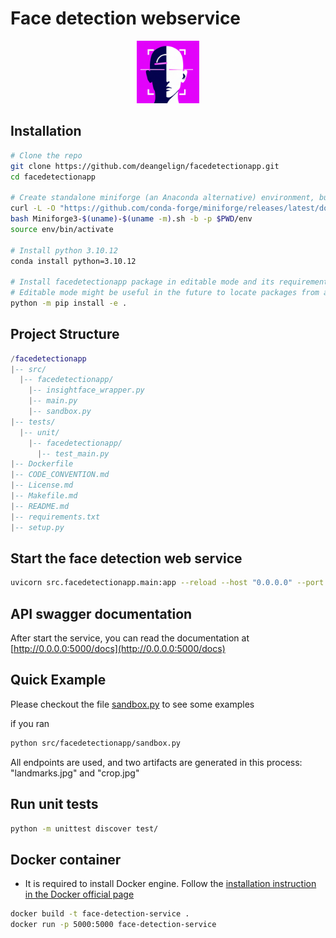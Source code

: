 # Face detection webservice

<html>
<p align="center">
    <img src="docs/assets/logo.png" alt="Logo" width="100">
</p>
</html>

## Installation
```bash
# Clone the repo
git clone https://github.com/deangelign/facedetectionapp.git 
cd facedetectionapp

# Create standalone miniforge (an Anaconda alternative) environment, but any other Python environment should also work
curl -L -O "https://github.com/conda-forge/miniforge/releases/latest/download/Miniforge3-$(uname)-$(uname -m).sh"
bash Miniforge3-$(uname)-$(uname -m).sh -b -p $PWD/env
source env/bin/activate

# Install python 3.10.12
conda install python=3.10.12

# Install facedetectionapp package in editable mode and its requirements
# Editable mode might be useful in the future to locate packages from an upcoming submodules
python -m pip install -e .
```

## Project Structure

```lua
/facedetectionapp
|-- src/
  |-- facedetectionapp/
    |-- insightface_wrapper.py
    |-- main.py
    |-- sandbox.py
|-- tests/
  |-- unit/
    |-- facedetectionapp/
      |-- test_main.py
|-- Dockerfile
|-- CODE_CONVENTION.md
|-- License.md
|-- Makefile.md
|-- README.md
|-- requirements.txt
|-- setup.py
```

## Start the face detection web service
```bash
uvicorn src.facedetectionapp.main:app --reload --host "0.0.0.0" --port 5000
```

## API swagger documentation
After start the service, you can read the documentation at [http://0.0.0.0:5000/docs](http://0.0.0.0:5000/docs) 

## Quick Example
Please checkout the file [sandbox.py](src/facedetectionapp/sandbox.py) to see some examples

if you ran 
```bash
python src/facedetectionapp/sandbox.py
```
All endpoints are used, and two artifacts are generated in this process: "landmarks.jpg" and "crop.jpg"


## Run unit tests
```bash
python -m unittest discover test/
```

## Docker container
* It is required to install Docker engine. Follow the [installation instruction in the Docker official page](https://docs.docker.com/engine/install/)
```bash
docker build -t face-detection-service .
docker run -p 5000:5000 face-detection-service
```


